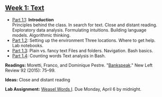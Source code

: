 
## [Week 1: Text](https://github.com/denten-courses/computing-context/blob/master/lecture-notes/lecture-1.md)

- [Part 1.1](): **Introduction**  
   Principles behind the class. In search for text. Close and distant reading. Exploratory data analysis. Formulating intuitions. Building language models. Algorithmic thinking.
- [Part 1.2](): Setting up the environment 
    Three locations. Where to get help. Lab notebooks.
- [Part 1.3](): Plain vs. fancy text
    Files and folders. Navigation. Bash basics.
- [Part 1.4](): Counting words
    Text analysis in Bash.

**Readings:** Moretti, Franco, and Dominique Pestre.
"[Bankspeak](http://newleftreview.org/II/92/franco-moretti-dominique-pestre-bankspeak)."
New Left Review 92 (2015): 75–99.

**Ideas:** Close and distant reading

**Lab Assignment:** [Weasel Words I](https://github.com/denten-courses/computing-context/tree/master/experiments/1-weasel). Due Monday, April 6 by midnight.

